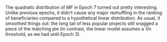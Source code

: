 
The quadratic distribution of MF in Epoch 7 turned out pretty interesting. Unlike previous epochs, it didn’t cause any major reshuffling in the ranking of beneficiaries compared to a hypothetical linear distribution. As usual, it smoothed things out: the long tail of less popular projects still snagged a piece of the matching pie (in contrast, the linear model assumes a 1/n threshold, as we had until Epoch 3).